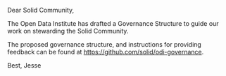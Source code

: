 Dear Solid Community,

The Open Data Institute has drafted a Governance Structure to guide our work on stewarding the Solid Community.

The proposed governance structure, and instructions for providing feedback can be found at https://github.com/solid/odi-governance.

Best,
Jesse
